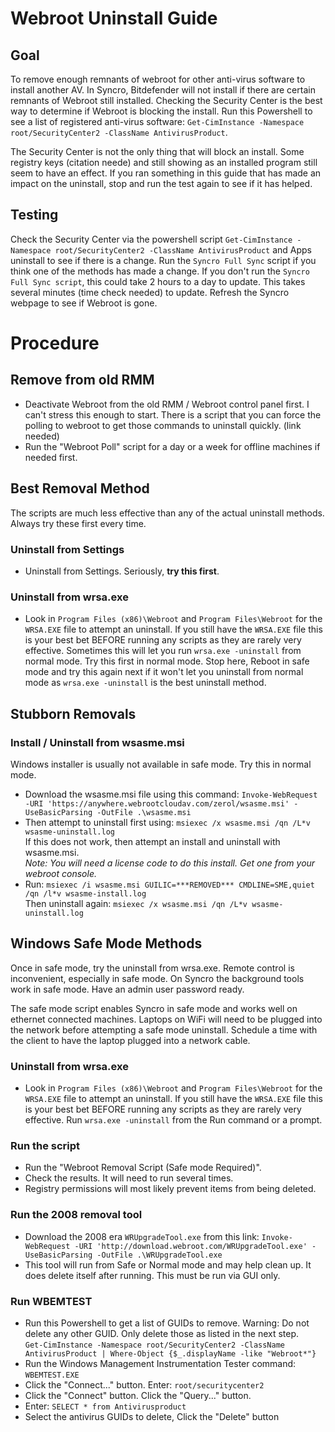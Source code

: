 Webroot Uninstall Guide
=======================

Goal
----

To remove enough remnants of webroot for other anti-virus software to install another AV. In Syncro, Bitdefender will not install if there are certain remnants of Webroot still installed. Checking the Security Center is the best way to determine if Webroot is blocking the install. Run this Powershell to see a list of registered anti-virus software: `Get-CimInstance -Namespace root/SecurityCenter2 -ClassName AntivirusProduct`.

The Security Center is not the only thing that will block an install. Some registry keys (citation neede) and still showing as an installed program still seem to have an effect. If you ran something in this guide that has made an impact on the uninstall, stop and run the test again to see if it has helped.

Testing
-------

Check the Security Center via the powershell script `Get-CimInstance -Namespace root/SecurityCenter2 -ClassName AntivirusProduct` and Apps uninstall to see if there is a change. Run the `Syncro Full Sync` script if you think one of the methods has made a change. If you don't run the `Syncro Full Sync script`, this could take 2 hours to a day to update. This takes several minutes (time check needed) to update. Refresh the Syncro webpage to see if Webroot is gone.

Procedure
=========

Remove from old RMM
-------------------

*   Deactivate Webroot from the old RMM / Webroot control panel first. I can't stress this enough to start. There is a script that you can force the polling to webroot to get those commands to uninstall quickly. (link needed)
*   Run the "Webroot Poll" script for a day or a week for offline machines if needed first.

Best Removal Method
-------------------

The scripts are much less effective than any of the actual uninstall methods. Always try these first every time. 

### Uninstall from Settings

*   Uninstall from Settings. Seriously, **try this first**. 

### Uninstall from wrsa.exe

*   Look in `Program Files (x86)\Webroot` and `Program Files\Webroot` for the `WRSA.EXE` file to attempt an uninstall. If you still have the `WRSA.EXE` file this is your best bet BEFORE running any scripts as they are rarely very effective. Sometimes this will let you run `wrsa.exe -uninstall` from normal mode. Try this first in normal mode. Stop here, Reboot in safe mode and try this again next if it won't let you uninstall from normal mode as `wrsa.exe -uninstall` is the best uninstall method.

Stubborn Removals
-----------------

### Install / Uninstall from wsasme.msi

Windows installer is usually not available in safe mode. Try this in normal mode.

*   Download the wsasme.msi file using this command: `Invoke-WebRequest -URI 'https://anywhere.webrootcloudav.com/zerol/wsasme.msi' -UseBasicParsing -OutFile .\wsasme.msi`
*   Then attempt to uninstall first using: `msiexec /x wsasme.msi /qn /L*v wsasme-uninstall.log`  
    If this does not work, then attempt an install and uninstall with wsasme.msi.  
    _Note: You will need a license code to do this install. Get one from your webroot console._
*   Run: `msiexec /i wsasme.msi GUILIC=***REMOVED*** CMDLINE=SME,quiet /qn /l*v wsasme-install.log`  
    Then uninstall again: `msiexec /x wsasme.msi /qn /L*v wsasme-uninstall.log`

Windows Safe Mode Methods
-------------------------

Once in safe mode, try the uninstall from wrsa.exe. Remote control is inconvenient, especially in safe mode. On Syncro the background tools work in safe mode. Have an admin user password ready.

The safe mode script enables Syncro in safe mode and works well on ethernet connected machines. Laptops on WiFi will need to be plugged into the network before attempting a safe mode uninstall. Schedule a time with the client to have the laptop plugged into a network cable.

### Uninstall from wrsa.exe

*   Look in `Program Files (x86)\Webroot` and `Program Files\Webroot` for the `WRSA.EXE` file to attempt an uninstall. If you still have the `WRSA.EXE` file this is your best bet BEFORE running any scripts as they are rarely very effective. Run `wrsa.exe -uninstall` from the Run command or a prompt. 

### Run the script

*   Run the "Webroot Removal Script (Safe mode Required)".
*   Check the results. It will need to run several times.
*   Registry permissions will most likely prevent items from being deleted.

### Run the 2008 removal tool

*   Download the 2008 era `WRUpgradeTool.exe` from this link: `Invoke-WebRequest -URI 'http://download.webroot.com/WRUpgradeTool.exe' -UseBasicParsing -OutFile .\WRUpgradeTool.exe`
*   This tool will run from Safe or Normal mode and may help clean up. It does delete itself after running. This must be run via GUI only.

### Run WBEMTEST

*   Run this Powershell to get a list of GUIDs to remove. Warning: Do not delete any other GUID. Only delete those as listed in the next step.  
    `Get-CimInstance -Namespace root/SecurityCenter2 -ClassName AntivirusProduct | Where-Object {$_.displayName -like "Webroot*"}`
*   Run the Windows Management Instrumentation Tester command: `WBEMTEST.EXE`
*   Click the "Connect..." button. Enter: `root/securitycenter2`
*   Click the "Connect" button. Click the "Query..." button.
*   Enter: `SELECT * from Antivirusproduct`
*   Select the antivirus GUIDs to delete, Click the "Delete" button